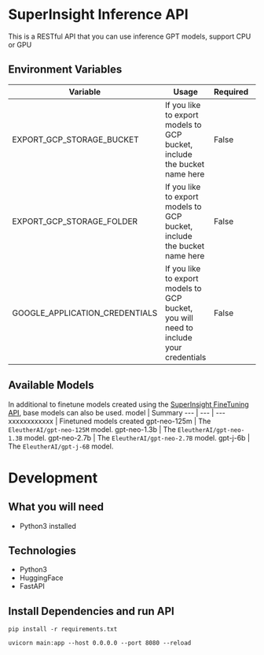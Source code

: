 # SuperInsight Inference API
This is a RESTful API that you can use inference GPT models, support CPU or GPU


## Environment Variables 
Variable | Usage | Required | Default
--- | --- | --- | ---
EXPORT_GCP_STORAGE_BUCKET | If you like to export models to GCP bucket, include the bucket name here | False | None
EXPORT_GCP_STORAGE_FOLDER | If you like to export models to GCP bucket, include the bucket name here | False | None
GOOGLE_APPLICATION_CREDENTIALS | If you like to export models to GCP bucket, you will need to include your credentials | False | None

## Available Models
In additional to finetune models created using the [SuperInsight FineTuning API](https://github.com/superinsight/superinsight-api-finetuning), base models can also be used.
model | Summary
--- | --- | ---
xxxxxxxxxxxx | Finetuned models created 
gpt-neo-125m | The `EleutherAI/gpt-neo-125M` model.
gpt-neo-1.3b | The `EleutherAI/gpt-neo-1.3B` model.
gpt-neo-2.7b  | The `EleutherAI/gpt-neo-2.7B` model.
gpt-j-6b | The `EleutherAI/gpt-j-6B` model.

# Development

## What you will need
* Python3 installed

## Technologies
* Python3
* HuggingFace
* FastAPI

## Install Dependencies and run API
```
pip install -r requirements.txt
```
```
uvicorn main:app --host 0.0.0.0 --port 8080 --reload
```